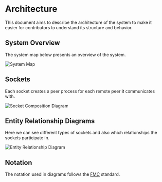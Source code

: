 Architecture
============

This document aims to describe the architecture of the system to make it easier
for contributors to understand its structure and behavior.

System Overview
---------------

The system map below presents an overview of the system.

![System Map](images/erlangzmq_system_map.png)

Sockets
-------

Each socket creates a peer process for each remote peer it communicates with.

![Socket Composition Diagram](images/erlangzmq_socket.png)

Entity Relationship Diagrams
----------------------------

Here we can see different types of sockets and also which relationships
the sockets participate in.

![Entity Relationship Diagram](images/erlangzmq_entities.png)

Notation
--------

The notation used in diagrams follows the [FMC](http://www.fmc-modeling.org/notation_reference) standard.
